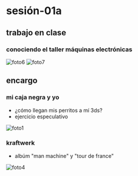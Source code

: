 # sesión-01a

## trabajo en clase
### conociendo el taller máquinas electrónicas
![foto6](https://github.com/user-attachments/assets/bf64df51-610b-4e25-8dde-08d56e7d7d57)
![foto7](https://github.com/user-attachments/assets/2f946879-bd3c-496a-9e08-25af20795c02)


## encargo
### mi caja negra y yo
- ¿cómo llegan mis perritos a mí 3ds?
- ejercicio especulativo

![foto1](https://github.com/user-attachments/assets/27bde512-b2ea-475e-8833-fa6e4e4d4cc2)

### kraftwerk
- albúm "man machine" y "tour de france"

![foto4](https://github.com/user-attachments/assets/1e42a54d-2365-40c1-bd70-65c93ae56f55)
